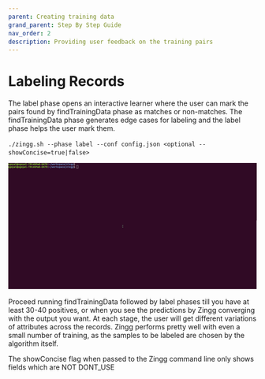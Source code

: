 ```yaml
---
parent: Creating training data
grand_parent: Step By Step Guide
nav_order: 2
description: Providing user feedback on the training pairs
---
```


# Labeling Records

The label phase opens an interactive learner where the user can mark the pairs found by findTrainingData phase as matches or non-matches. The findTrainingData phase generates edge cases for labeling and the label phase helps the user mark them.

`./zingg.sh --phase label --conf config.json <optional --showConcise=true|false>`

![Shows records and asks user to mark yes, no, can't say on the cli.](../../../assets/label.gif)

Proceed running findTrainingData followed by label phases till you have at least 30-40 positives, or when you see the predictions by Zingg converging with the output you want. At each stage, the user will get different variations of attributes across the records. Zingg performs pretty well with even a small number of training, as the samples to be labeled are chosen by the algorithm itself.

The showConcise flag when passed to the Zingg command line only shows fields which are NOT DONT\_USE
